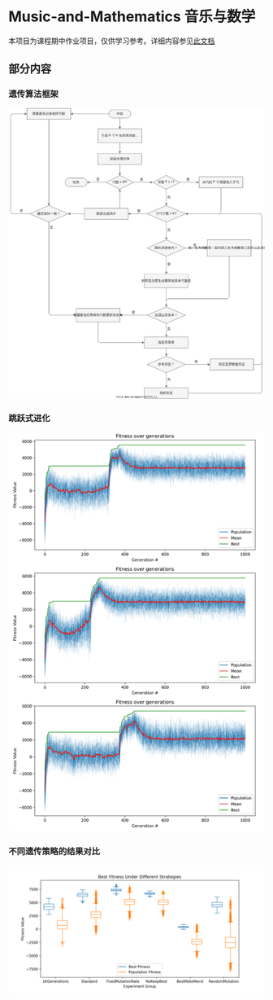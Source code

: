 # Music-and-Mathematics 音乐与数学

本项目为课程期中作业项目，仅供学习参考。详细内容参见[此文档](./doc/report.html)

## 部分内容

### 遗传算法框架

![](./fig/AlgorithmFlowChart.svg)

### 跳跃式进化

![](./fig/Saltation.png)

### 不同遗传策略的结果对比


![](./fig/StrategyComparison.png)